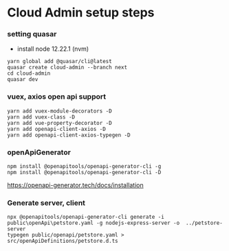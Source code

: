 # Cloud Admin setup steps

### setting quasar
- install node 12.22.1 (nvm)
```
yarn global add @quasar/cli@latest
quasar create cloud-admin --branch next
cd cloud-admin
quasar dev
```


### vuex, axios open api support
```
yarn add vuex-module-decorators -D
yarn add vuex-class -D
yarn add vue-property-decorator -D
yarn add openapi-client-axios -D
yarn add openapi-client-axios-typegen -D
```

### openApiGenerator
```
npm install @openapitools/openapi-generator-cli -g
npm install @openapitools/openapi-generator-cli -D
```
https://openapi-generator.tech/docs/installation

### Generate server, client
```
npx @openapitools/openapi-generator-cli generate -i public\openApi\petstore.yaml -g nodejs-express-server -o  ../petstore-server
typegen public/openapi/petstore.yaml > src/openApiDefinitions/petstore.d.ts
```
